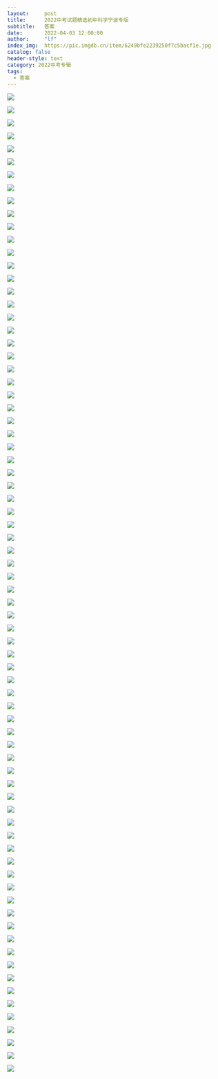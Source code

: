 ```yaml
---
layout:     post
title:      2022中考试题精选初中科学宁波专版
subtitle:   答案
date:       2022-04-03 12:00:00
author:     "lf"
index_img:  https://pic.imgdb.cn/item/6249bfe2239250f7c5bacf1e.jpg
catalog: false
header-style: text
category: 2022中考专辑
tags:
  - 答案
---
```

![](https://pic.imgdb.cn/item/6249ba68239250f7c5acbe6b.png)

![](https://pic.imgdb.cn/item/6249ba68239250f7c5acbe6f.png)

![](https://pic.imgdb.cn/item/6249ba68239250f7c5acbe78.png)

![](https://pic.imgdb.cn/item/6249ba68239250f7c5acbe8e.png)

![](https://pic.imgdb.cn/item/6249ba68239250f7c5acbea0.png)

![](https://pic.imgdb.cn/item/6249bae7239250f7c5adfcfe.png)

![](https://pic.imgdb.cn/item/6249bae7239250f7c5adfd01.png)

![](https://pic.imgdb.cn/item/6249bae7239250f7c5adfd0b.png)

![](https://pic.imgdb.cn/item/6249bae7239250f7c5adfd15.png)

![](https://pic.imgdb.cn/item/6249bae7239250f7c5adfd26.png)

![](https://pic.imgdb.cn/item/6249bb45239250f7c5aef3c0.png)

![](https://pic.imgdb.cn/item/6249bb45239250f7c5aef3c3.png)

![](https://pic.imgdb.cn/item/6249bb45239250f7c5aef3c9.png) 

![](https://pic.imgdb.cn/item/6249bb45239250f7c5aef3d0.png)

![](https://pic.imgdb.cn/item/6249bb45239250f7c5aef3db.png)

![](https://pic.imgdb.cn/item/6249bb9d239250f7c5afdf21.png)

![](https://pic.imgdb.cn/item/6249bb9d239250f7c5afdf24.png)

![](https://pic.imgdb.cn/item/6249bb9d239250f7c5afdf35.png)

![](https://pic.imgdb.cn/item/6249bb9d239250f7c5afdf3d.png)

![](https://pic.imgdb.cn/item/6249bb9d239250f7c5afdf4b.png)

![](https://pic.imgdb.cn/item/6249bbe1239250f7c5b09ef7.png)

![](https://pic.imgdb.cn/item/6249bbe1239250f7c5b09efa.png)

![](https://pic.imgdb.cn/item/6249bbe1239250f7c5b09f01.png)

![](https://pic.imgdb.cn/item/6249bbe1239250f7c5b09f0d.png)

![](https://pic.imgdb.cn/item/6249bbe1239250f7c5b09f19.png)

![](https://pic.imgdb.cn/item/6249bc67239250f7c5b20616.png)

![](https://pic.imgdb.cn/item/6249bc67239250f7c5b2061d.png)

![](https://pic.imgdb.cn/item/6249bc67239250f7c5b2062c.png)

![](https://pic.imgdb.cn/item/6249bc67239250f7c5b2063f.png)

![](https://pic.imgdb.cn/item/6249bc67239250f7c5b2064a.png)

![](https://pic.imgdb.cn/item/6249bcaf239250f7c5b2c8ab.png)

![](https://pic.imgdb.cn/item/6249bcaf239250f7c5b2c8b7.png)

![](https://pic.imgdb.cn/item/6249bcaf239250f7c5b2c8bc.png)

![](https://pic.imgdb.cn/item/6249bcaf239250f7c5b2c8d2.png)

![](https://pic.imgdb.cn/item/6249bcaf239250f7c5b2c8de.png)

![](https://pic.imgdb.cn/item/6249bcfa239250f7c5b383e3.png)

![](https://pic.imgdb.cn/item/6249bcfa239250f7c5b383f7.png)

![](https://pic.imgdb.cn/item/6249bcfa239250f7c5b3840b.png)

![](https://pic.imgdb.cn/item/6249bcfa239250f7c5b38413.png)

![](https://pic.imgdb.cn/item/6249bcfa239250f7c5b3846c.png)

![](https://pic.imgdb.cn/item/6249bd7c239250f7c5b4d330.png)

![](https://pic.imgdb.cn/item/6249bd7c239250f7c5b4d336.png)

![](https://pic.imgdb.cn/item/6249bd7c239250f7c5b4d33c.png)

![](https://pic.imgdb.cn/item/6249bd7c239250f7c5b4d346.png)

![](https://pic.imgdb.cn/item/6249bd7c239250f7c5b4d354.png)

![](https://pic.imgdb.cn/item/6249bdc1239250f7c5b58b44.png)

![](https://pic.imgdb.cn/item/6249bdc1239250f7c5b58b54.png)

![](https://pic.imgdb.cn/item/6249bdc1239250f7c5b58b6b.png)

![](https://pic.imgdb.cn/item/6249bdc1239250f7c5b58b7c.png)

![](https://pic.imgdb.cn/item/6249bdc1239250f7c5b58b92.png)

![](https://pic.imgdb.cn/item/6249be01239250f7c5b62f1f.png)

![](https://pic.imgdb.cn/item/6249be01239250f7c5b62f22.png)

![](https://pic.imgdb.cn/item/6249be01239250f7c5b62f3a.png)

![](https://pic.imgdb.cn/item/6249be01239250f7c5b62f49.png)

![](https://pic.imgdb.cn/item/6249be01239250f7c5b62f54.png)

![](https://pic.imgdb.cn/item/6249be4e239250f7c5b6f1a0.png)

![](https://pic.imgdb.cn/item/6249be4e239250f7c5b6f1a8.png)

![](https://pic.imgdb.cn/item/6249be4e239250f7c5b6f1b2.png)

![](https://pic.imgdb.cn/item/6249be4e239250f7c5b6f1be.png)

![](https://pic.imgdb.cn/item/6249be4e239250f7c5b6f1cd.png)

![](https://pic.imgdb.cn/item/6249be95239250f7c5b7b142.png)

![](https://pic.imgdb.cn/item/6249be95239250f7c5b7b145.png)

![](https://pic.imgdb.cn/item/6249be95239250f7c5b7b162.png)

![](https://pic.imgdb.cn/item/6249be95239250f7c5b7b16c.png)

![](https://pic.imgdb.cn/item/6249be95239250f7c5b7b175.png)

![](https://pic.imgdb.cn/item/6249bed5239250f7c5b85793.png)

![](https://pic.imgdb.cn/item/6249bed5239250f7c5b857a6.png)

![](https://pic.imgdb.cn/item/6249bed5239250f7c5b857b0.png)

![](https://pic.imgdb.cn/item/6249bed5239250f7c5b857bb.png)

![](https://pic.imgdb.cn/item/6249bed5239250f7c5b857c4.png)

![](https://pic.imgdb.cn/item/6249bf0f239250f7c5b8e212.png)

![](https://pic.imgdb.cn/item/6249bf0f239250f7c5b8e217.png)

![](https://pic.imgdb.cn/item/6249bf0f239250f7c5b8e21f.png)

![](https://pic.imgdb.cn/item/6249bf0f239250f7c5b8e229.png)

![](https://pic.imgdb.cn/item/6249bf0f239250f7c5b8e234.png)

![](https://pic.imgdb.cn/item/6249bf35239250f7c5b94059.png)
